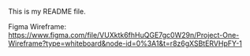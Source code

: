 This is my README file. 

Figma Wireframe:
https://www.figma.com/file/VUXktk6fhHuQGE7gc0W29n/Project-One-Wireframe?type=whiteboard&node-id=0%3A1&t=r8z6gXSBtERVHpFY-1